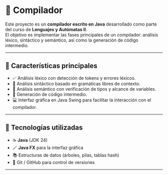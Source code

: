 # 🧠 Compilador

Este proyecto es un **compilador escrito en Java** desarrollado como parte del curso de **Lenguajes y Autómatas II**.  
El objetivo es implementar las fases principales de un compilador: análisis léxico, sintáctico y semántico, así como la generación de código intermedio.

---

## 🚀 Características principales

- ✅ Análisis léxico con detección de tokens y errores léxicos.  
- 🧾 Análisis sintáctico basado en gramáticas libres de contexto.  
- 🧮 Análisis semántico con verificación de tipos y alcance de variables.  
- 🧱 Generación de código intermedio.  
- 💻 Interfaz gráfica en Java Swing para facilitar la interacción con el compilador.  

---

## 🧰 Tecnologías utilizadas

- ☕ **Java** (JDK 24)
- 🪄 **Java FX** para la interfaz gráfica
- 📚 Estructuras de datos (árboles, pilas, tablas hash)
- 🐙 Git / GitHub para control de versiones

---
